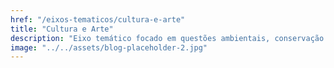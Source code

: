 ```yaml
---
href: "/eixos-tematicos/cultura-e-arte"
title: "Cultura e Arte"
description: "Eixo temático focado em questões ambientais, conservação da natureza e práticas sustentáveis."
image: "../../assets/blog-placeholder-2.jpg"
---
```

